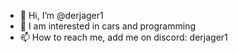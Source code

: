 - 👋 Hi, I’m @derjager1
- 👀 I am interested in cars and programming
- 📫 How to reach me, add me on discord: derjager1

<!---
derjager1/derjager1 is a ✨ special ✨ repository because its `README.md` (this file) appears on your GitHub profile.
You can click the Preview link to take a look at your changes.
--->
